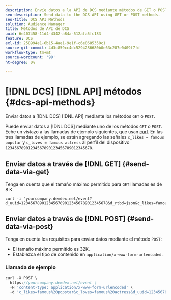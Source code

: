 ```yaml
---
description: Envíe datos a la API de DCS mediante métodos de GET o POST.
seo-description: Send data to the DCS API using GET or POST methods.
seo-title: DCS API Methods
solution: Audience Manager
title: Métodos de API de DCS
uuid: 6e407458-11d4-4342-a84a-512afa5fc183
feature: DCS
exl-id: 258994e1-6b15-4ae1-9e1f-c6e0685350c1
source-git-commit: 4d3c859cc4dc5294286680b0e63c287e0409f7fd
workflow-type: tm+mt
source-wordcount: '99'
ht-degree: 0%

---
```


# [!DNL DCS] [!DNL API] métodos {#dcs-api-methods}

Enviar datos a [!DNL DCS] [!DNL API] mediante los métodos `GET` o `POST`.

Puede enviar datos a [!DNL DCS] mediante uno de los métodos `GET` o `POST`. Eche un vistazo a las llamadas de ejemplo siguientes, que usan [curl](https://curl.haxx.se/). En las tres llamadas de ejemplo, se están agregando las señales `c_likes = famous popstar` y `c_loves = famous actress` al perfil del dispositivo `12345678901234567890123456789012345678`.

## Enviar datos a través de [!DNL GET] {#send-data-via-get}

Tenga en cuenta que el tamaño máximo permitido para `GET` llamadas es de 8 K.

```
curl -i "yourcompany.demdex.net/event?d_uuid=12345678901234567890123456789012345678&d_rtbd=json&c_likes=famous%20popstar&c_loves=famous%20actress"
```

## Enviar datos a través de [!DNL POST] {#send-data-via-post}

Tenga en cuenta los requisitos para enviar datos mediante el método `POST`:

* El tamaño máximo permitido es 32K.
* Establezca el tipo de contenido en `application/x-www-form-urlencoded`.

### Llamada de ejemplo

```js
curl -X POST \
  https://yourcompany.demdex.net/event \
  -H 'content-type: application/x-www-form-urlencoded' \
  -d 'c_likes=famous%20popstar&c_loves=famous%20actress&d_uuid=12345678901234567890123456789012345678'
```
